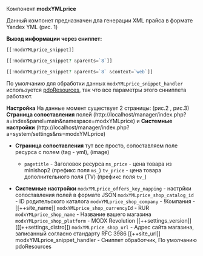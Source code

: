 Компонент **modxYMLprice**

Данный компонет предназначен дла генерации XML прайса в формате Yandex YML (рис. 1)

**Вывод информации через сниппет:**
```php
[[!modxYMLprice_snippet]]
```
```php
[[!modxYMLprice_snippet? &parents=`8`]]
```
```php
[[!modxYMLprice_snippet? &parents=`8` &context=`web`]]
```
По умолчанию для обработки данных `modxYMLprice_snippet_handler` используется [pdoResources](https://docs.modx.pro/komponentyi/pdotools/snippetyi/pdoresources "pdoResources"), так что все параметры этого снниппета работают.

**Настройка**
На данные момент существует 2 страницы: (рис.2 , рис.3)
  **Страница сопоставления** полей (http://localhost/manager/index.php?a=index&panel=main&namespace=modxYMLprice) и **Системные настройки** (http://localhost/manager/index.php?a=system/settings&ns=modxYMLprice)

- **Страница сопоставления** тут все просто, сопоставляем поле ресурса с полем (tag - yml), (image)
	- `pagetitle` - Заголовок ресурса
	`ms_price` - цена товара из minishop2 (префикс поля `ms_`)
	`tv_price` - цена товара дополнительного поля (TV)  (префикс поля `tv_`)

- **Системные настройки**
	 `modxYMLprice_offers_key_mapping` - настрйки сопоставления полей в формате JSON
	 `modxYMLprice_shop_catalog_id` - ID родительского каталога
	 `modxYMLprice_shop_company` - !Компания - [[++site_name]]
	 `modxYMLprice_shop_currencyId` - RUR
	 `modxYMLprice_shop_name` - Название вашего магазина
	 `modxYMLprice_shop_platform` - MODX Revolution [[++settings_version]] ([[++settings_distro]])
	 `modxYMLprice_shop_url` - Адрес сайта магазина, записанный согласно стандарту RFC 3986 [[++site_url]]
	 modxYMLprice_snippet_handler - Сниппет обработчик, По умолчанию pdoResources

